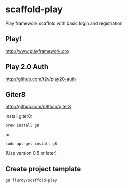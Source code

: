 scaffold-play
=============

Play framework scaffold with basic login and registration


Play!
------
http://www.playframework.org


Play 2.0 Auth
------
http://github.com/t2v/play20-auth



Giter8
-------
http://github.com/n8than/giter8


Install giter8:

	brew install g8

or

	sudo apt-get install g8

(Use version 0.5 or later)


Create project template
-----

	g8 flurdy/scaffold-play

